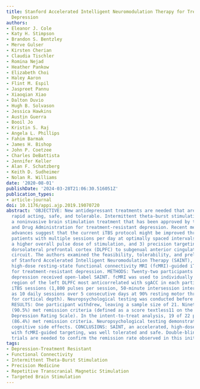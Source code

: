 ```yaml
---
title: Stanford Accelerated Intelligent Neuromodulation Therapy for Treatment-Resistant
  Depression
authors:
- Eleanor J. Cole
- Katy H. Stimpson
- Brandon S. Bentzley
- Merve Gulser
- Kirsten Cherian
- Claudia Tischler
- Romina Nejad
- Heather Pankow
- Elizabeth Choi
- Haley Aaron
- Flint M. Espil
- Jaspreet Pannu
- Xiaoqian Xiao
- Dalton Duvio
- Hugh B. Solvason
- Jessica Hawkins
- Austin Guerra
- Booil Jo
- Kristin S. Raj
- Angela L. Phillips
- Fahim Barmak
- James H. Bishop
- John P. Coetzee
- Charles DeBattista
- Jennifer Keller
- Alan F. Schatzberg
- Keith D. Sudheimer
- Nolan R. Williams
date: '2020-08-01'
publishDate: '2024-03-28T21:06:30.516051Z'
publication_types:
- article-journal
doi: 10.1176/appi.ajp.2019.19070720
abstract: 'OBJECTIVE: New antidepressant treatments are needed that are effective,
  rapid acting, safe, and tolerable. Intermittent theta-burst stimulation (iTBS) is
  a noninvasive brain stimulation treatment that has been approved by the U.S. Food
  and Drug Administration for treatment-resistant depression. Recent methodological
  advances suggest that the current iTBS protocol might be improved through 1) treating
  patients with multiple sessions per day at optimally spaced intervals, 2) applying
  a higher overall pulse dose of stimulation, and 3) precision targeting of the left
  dorsolateral prefrontal cortex (DLPFC) to subgenual anterior cingulate cortex (sgACC)
  circuit. The authors examined the feasibility, tolerability, and preliminary efficacy
  of Stanford Accelerated Intelligent Neuromodulation Therapy (SAINT), an accelerated,
  high-dose resting-state functional connectivity MRI (fcMRI)-guided iTBS protocol
  for treatment-resistant depression. METHODS: Twenty-two participants with treatment-resistant
  depression received open-label SAINT. fcMRI was used to individually target the
  region of the left DLPFC most anticorrelated with sgACC in each participant. Fifty
  iTBS sessions (1,800 pulses per session, 50-minute intersession interval) were delivered
  as 10 daily sessions over 5 consecutive days at 90% resting motor threshold (adjusted
  for cortical depth). Neuropsychological testing was conducted before and after SAINT.
  RESULTS: One participant withdrew, leaving a sample size of 21. Nineteen of 21 participants
  (90.5%) met remission criteria (defined as a score textless11 on the Montgomery-Åsberg
  Depression Rating Scale). In the intent-to-treat analysis, 19 of 22 participants
  (86.4%) met remission criteria. Neuropsychological testing demonstrated no negative
  cognitive side effects. CONCLUSIONS: SAINT, an accelerated, high-dose, iTBS protocol
  with fcMRI-guided targeting, was well tolerated and safe. Double-blinded sham-controlled
  trials are needed to confirm the remission rate observed in this initial study.'
tags:
- Depression-Treatment Resistant
- Functional Connectivity
- Intermittent Theta-Burst Stimulation
- Precision Medicine
- Repetitive Transcranial Magnetic Stimulation
- Targeted Brain Stimulation
---
```

